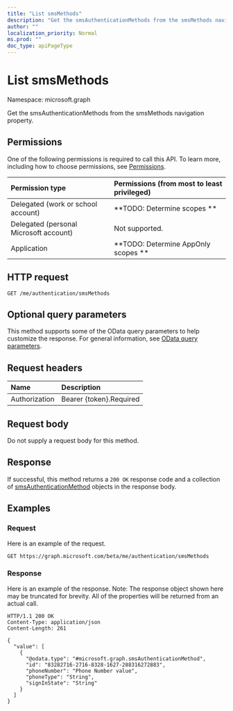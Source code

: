 ```yaml
---
title: "List smsMethods"
description: "Get the smsAuthenticationMethods from the smsMethods navigation property."
author: ""
localization_priority: Normal
ms.prod: ""
doc_type: apiPageType
---
```


# List smsMethods

Namespace: microsoft.graph

Get the smsAuthenticationMethods from the smsMethods navigation property.

## Permissions
One of the following permissions is required to call this API. To learn more, including how to choose permissions, see [Permissions](/concepts/permissions-reference.md).

|Permission type|Permissions (from most to least privileged)|
|:---|:---|
|Delegated (work or school account)|**TODO: Determine scopes **|
|Delegated (personal Microsoft account)|Not supported.|
|Application|**TODO: Determine AppOnly scopes **|

## HTTP request
<!-- {
  "blockType": "ignored"
}
-->
``` http
GET /me/authentication/smsMethods
```

## Optional query parameters
This method supports some of the OData query parameters to help customize the response. For general information, see [OData query parameters](/graph/query-parameters).

## Request headers
|Name|Description|
|:---|:---|
|Authorization|Bearer {token}.Required|

## Request body
Do not supply a request body for this method.

## Response
If successful, this method returns a `200 OK` response code and a collection of [smsAuthenticationMethod](../resources/smsauthenticationmethod.md) objects in the response body.

## Examples

### Request
Here is an example of the request.
<!-- {
  "blockType": "request",
  "name": "get_smsauthenticationmethod"
}
-->
``` http
GET https://graph.microsoft.com/beta/me/authentication/smsMethods
```

### Response
Here is an example of the response. Note: The response object shown here may be truncated for brevity. All of the properties will be returned from an actual call.
<!-- {
  "blockType": "response",
  "truncated": true,
  "@odata.type": "collection(microsoft.graph.smsauthenticationmethod)"
}
-->
``` http
HTTP/1.1 200 OK
Content-Type: application/json
Content-Length: 261

{
  "value": [
    {
      "@odata.type": "#microsoft.graph.smsAuthenticationMethod",
      "id": "83282716-2716-8328-1627-288316272883",
      "phoneNumber": "Phone Number value",
      "phoneType": "String",
      "signInState": "String"
    }
  ]
}
```

